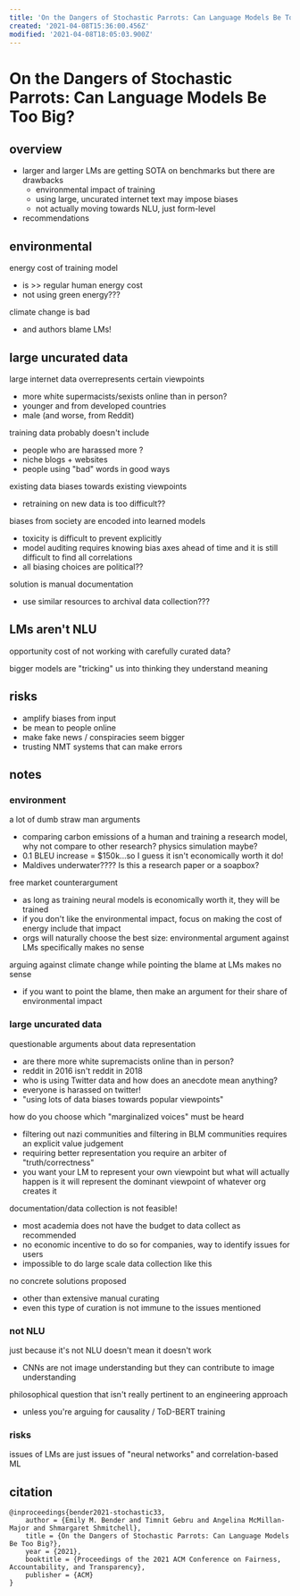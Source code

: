 ```yaml
---
title: 'On the Dangers of Stochastic Parrots: Can Language Models Be Too Big?'
created: '2021-04-08T15:36:00.456Z'
modified: '2021-04-08T18:05:03.900Z'
---
```


# On the Dangers of Stochastic Parrots: Can Language Models Be Too Big?

## overview
- larger and larger LMs are getting SOTA on benchmarks but there are drawbacks
  - environmental impact of training
  - using large, uncurated internet text may impose biases
  - not actually moving towards NLU, just form-level
- recommendations

## environmental 
energy cost of training model
- is >> regular human energy cost
- not using green energy???

climate change is bad
- and authors blame LMs!

## large uncurated data

large internet data overrepresents certain viewpoints
- more white supermacists/sexists online than in person?
- younger and from developed countries
- male (and worse, from Reddit)

training data probably doesn't include 
- people who are harassed more ?
- niche blogs + websites 
- people using "bad" words in good ways

existing data biases towards existing viewpoints
- retraining on new data is too difficult??

biases from society are encoded into learned models
- toxicity is difficult to prevent explicitly
- model auditing requires knowing bias axes ahead of time and it is still difficult to find all correlations
- all biasing choices are political??

solution is manual documentation
- use similar resources to archival data collection???

## LMs aren't NLU

opportunity cost of not working with carefully curated data?

bigger models are "tricking" us into thinking they understand meaning

## risks

- amplify biases from input
- be mean to people online
- make fake news / conspiracies seem bigger
- trusting NMT systems that can make errors

## notes

### environment 

a lot of dumb straw man arguments
- comparing carbon emissions of a human and training a research model, why not compare to other research? physics simulation maybe?
- 0.1 BLEU increase = $150k...so I guess it isn't economically worth it do!
- Maldives underwater???? Is this a research paper or a soapbox? 

free market counterargument
- as long as training neural models is economically worth it, they will be trained
- if you don't like the environmental impact, focus on making the cost of energy include that impact 
- orgs will naturally choose the best size: environmental argument against LMs specifically makes no sense

arguing against climate change while pointing the blame at LMs makes no sense
- if you want to point the blame, then make an argument for their share of environmental impact

### large uncurated data

questionable arguments about data representation
- are there more white supremacists online than in person?
- reddit in 2016 isn't reddit in 2018
- who is using Twitter data and how does an anecdote mean anything?
- everyone is harassed on twitter!
- "using lots of data biases towards popular viewpoints"
 
how do you choose which "marginalized voices" must be heard
- filtering out nazi communities and filtering in BLM communities requires an explicit value judgement
- requiring better representation you require an arbiter of "truth/correctness"
- you want your LM to represent your own viewpoint but what will actually happen is it will represent the dominant viewpoint of whatever org creates it

documentation/data collection is not feasible! 
- most academia does not have the budget to data collect as recommended
- no economic incentive to do so for companies, way to identify issues for users
- impossible to do large scale data collection like this

no concrete solutions proposed
- other than extensive manual curating
- even this type of curation is not immune to the issues mentioned

### not NLU

just because it's not NLU doesn't mean it doesn't work
- CNNs are not image understanding but they can contribute to image understanding

philosophical question that isn't really pertinent to an engineering approach
- unless you're arguing for causality / ToD-BERT training

### risks

issues of LMs are just issues of "neural networks" and correlation-based ML

## citation

```
@inproceedings{bender2021-stochastic33,
    author = {Emily M. Bender and Timnit Gebru and Angelina McMillan-Major and Shmargaret Shmitchell},
    title = {On the Dangers of Stochastic Parrots: Can Language Models Be Too Big?},
    year = {2021},
    booktitle = {Proceedings of the 2021 ACM Conference on Fairness, Accountability, and Transparency},
    publisher = {ACM}
}
```
